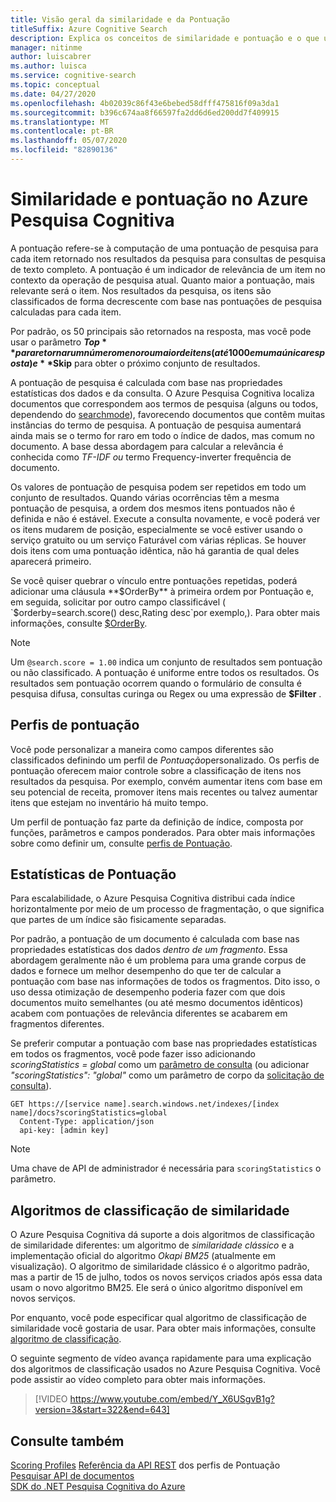 ```yaml
---
title: Visão geral da similaridade e da Pontuação
titleSuffix: Azure Cognitive Search
description: Explica os conceitos de similaridade e pontuação e o que um desenvolvedor pode fazer para personalizar o resultado da pontuação.
manager: nitinme
author: luiscabrer
ms.author: luisca
ms.service: cognitive-search
ms.topic: conceptual
ms.date: 04/27/2020
ms.openlocfilehash: 4b02039c86f43e6bebed58dfff475816f09a3da1
ms.sourcegitcommit: b396c674aa8f66597fa2dd6d6ed200dd7f409915
ms.translationtype: MT
ms.contentlocale: pt-BR
ms.lasthandoff: 05/07/2020
ms.locfileid: "82890136"
---
```

# <a name="similarity-and-scoring-in-azure-cognitive-search"></a>Similaridade e pontuação no Azure Pesquisa Cognitiva

A pontuação refere-se à computação de uma pontuação de pesquisa para cada item retornado nos resultados da pesquisa para consultas de pesquisa de texto completo. A pontuação é um indicador de relevância de um item no contexto da operação de pesquisa atual. Quanto maior a pontuação, mais relevante será o item. Nos resultados da pesquisa, os itens são classificados de forma decrescente com base nas pontuações de pesquisa calculadas para cada item. 

Por padrão, os 50 principais são retornados na resposta, mas você pode usar o parâmetro **$Top** para retornar um número menor ou maior de itens (até 1000 em uma única resposta) e **$Skip** para obter o próximo conjunto de resultados.

A pontuação de pesquisa é calculada com base nas propriedades estatísticas dos dados e da consulta. O Azure Pesquisa Cognitiva localiza documentos que correspondem aos termos de pesquisa (alguns ou todos, dependendo do [searchmode](https://docs.microsoft.com/rest/api/searchservice/search-documents#searchmodeany--all-optional)), favorecendo documentos que contêm muitas instâncias do termo de pesquisa. A pontuação de pesquisa aumentará ainda mais se o termo for raro em todo o índice de dados, mas comum no documento. A base dessa abordagem para calcular a relevância é conhecida como *TF-IDF ou* termo Frequency-inverter frequência de documento.

Os valores de pontuação de pesquisa podem ser repetidos em todo um conjunto de resultados. Quando várias ocorrências têm a mesma pontuação de pesquisa, a ordem dos mesmos itens pontuados não é definida e não é estável. Execute a consulta novamente, e você poderá ver os itens mudarem de posição, especialmente se você estiver usando o serviço gratuito ou um serviço Faturável com várias réplicas. Se houver dois itens com uma pontuação idêntica, não há garantia de qual deles aparecerá primeiro.

Se você quiser quebrar o vínculo entre pontuações repetidas, poderá adicionar uma cláusula **$OrderBy** à primeira ordem por Pontuação e, em seguida, solicitar por outro campo classificável ( `$orderby=search.score() desc,Rating desc`por exemplo,). Para obter mais informações, consulte [$OrderBy](https://docs.microsoft.com/azure/search/search-query-odata-orderby).

> [!NOTE]
> Um `@search.score = 1.00` indica um conjunto de resultados sem pontuação ou não classificado. A pontuação é uniforme entre todos os resultados. Os resultados sem pontuação ocorrem quando o formulário de consulta é pesquisa difusa, consultas curinga ou Regex ou uma expressão de **$Filter** . 

## <a name="scoring-profiles"></a>Perfis de pontuação

Você pode personalizar a maneira como campos diferentes são classificados definindo um perfil de *Pontuação*personalizado. Os perfis de pontuação oferecem maior controle sobre a classificação de itens nos resultados da pesquisa. Por exemplo, convém aumentar itens com base em seu potencial de receita, promover itens mais recentes ou talvez aumentar itens que estejam no inventário há muito tempo. 

Um perfil de pontuação faz parte da definição de índice, composta por funções, parâmetros e campos ponderados. Para obter mais informações sobre como definir um, consulte [perfis de Pontuação](index-add-scoring-profiles.md).

## <a name="scoring-statistics"></a>Estatísticas de Pontuação

Para escalabilidade, o Azure Pesquisa Cognitiva distribui cada índice horizontalmente por meio de um processo de fragmentação, o que significa que partes de um índice são fisicamente separadas.

Por padrão, a pontuação de um documento é calculada com base nas propriedades estatísticas dos dados *dentro de um fragmento*. Essa abordagem geralmente não é um problema para uma grande corpus de dados e fornece um melhor desempenho do que ter de calcular a pontuação com base nas informações de todos os fragmentos. Dito isso, o uso dessa otimização de desempenho poderia fazer com que dois documentos muito semelhantes (ou até mesmo documentos idênticos) acabem com pontuações de relevância diferentes se acabarem em fragmentos diferentes.

Se preferir computar a pontuação com base nas propriedades estatísticas em todos os fragmentos, você pode fazer isso adicionando *scoringStatistics = global* como um [parâmetro de consulta](https://docs.microsoft.com/rest/api/searchservice/search-documents) (ou adicionar *"scoringStatistics": "global"* como um parâmetro de corpo da [solicitação de consulta](https://docs.microsoft.com/rest/api/searchservice/search-documents)).

```http
GET https://[service name].search.windows.net/indexes/[index name]/docs?scoringStatistics=global
  Content-Type: application/json
  api-key: [admin key]  
```

> [!NOTE]
> Uma chave de API de administrador é necessária para `scoringStatistics` o parâmetro.

## <a name="similarity-ranking-algorithms"></a>Algoritmos de classificação de similaridade

O Azure Pesquisa Cognitiva dá suporte a dois algoritmos de classificação de similaridade diferentes: um algoritmo de *similaridade clássico* e a implementação oficial do algoritmo *Okapi BM25* (atualmente em visualização). O algoritmo de similaridade clássico é o algoritmo padrão, mas a partir de 15 de julho, todos os novos serviços criados após essa data usam o novo algoritmo BM25. Ele será o único algoritmo disponível em novos serviços.

Por enquanto, você pode especificar qual algoritmo de classificação de similaridade você gostaria de usar. Para obter mais informações, consulte [algoritmo de classificação](index-ranking-similarity.md).

O seguinte segmento de vídeo avança rapidamente para uma explicação dos algoritmos de classificação usados no Azure Pesquisa Cognitiva. Você pode assistir ao vídeo completo para obter mais informações.

> [!VIDEO https://www.youtube.com/embed/Y_X6USgvB1g?version=3&start=322&end=643]

## <a name="see-also"></a>Consulte também

 [Scoring Profiles](index-add-scoring-profiles.md) [Referência da API REST](https://docs.microsoft.com/rest/api/searchservice/) dos perfis de Pontuação   
 [Pesquisar API de documentos](https://docs.microsoft.com/rest/api/searchservice/search-documents)   
 [SDK do .NET Pesquisa Cognitiva do Azure](https://docs.microsoft.com/dotnet/api/overview/azure/search?view=azure-dotnet)  
